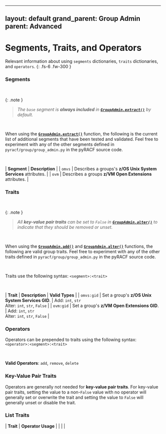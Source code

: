 ----
layout: default
grand_parent: Group Admin
parent: Advanced
---

# Segments, Traits, and Operators

Relevant information about using `segments` dictionaries, `traits` dictionaries, and `operators`.
{: .fs-6 .fw-300 }

### Segments

&nbsp;

{: .note }
> _The `base` segment is **always included** in **[`GroupAdmin.extract()`](../../standard/extract#groupadminextract)** by default._

&nbsp;

When using the **[`GroupAdmin.extract()`](../../standard/extract#groupadminextract)** function, the following is the current list of additional segments that have been tested and validated. Feel free to experiment with any of the other segments defined in `pyracf/group/group_admin.py` in the pyRACF source code.

&nbsp;

| **Segment** | **Description** |
| `omvs` | Describes a groups's **z/OS Unix System Services** attributes. |
| `ovm` | Describes a groups **z/VM Open Extensions** attributes. |

### Traits

&nbsp;

{: .note }
> _All **key-value pair traits** can be set to `False` in **[`GroupAdmin.alter()`](../alter#groupadminalter)** to indicate that they should be removed or unset._

&nbsp;

When using the **[`GroupAdmin.add()`](../add#groupadminadd)** and **[`GroupAdmin.alter()`](../alter#groupadminalter)** functions, the following are valid group traits. Feel free to experiment with any of the other traits defined in `pyracf/group/group_admin.py` in the pyRACF source code.

&nbsp;

Traits use the following syntax: `<segment>:<trait>`

&nbsp;

| **Trait** | **Description** | **Valid Types** |
| `omvs:gid` | Set a group's **z/OS Unix System Services GID**. | Add: `int`, `str`<br>Alter: `int`, `str`, `False` |
| `ovm:gid` | Set a group's **z/VM Open Extensions GID**. | Add: `int`, `str`<br>Alter: `int`, `str`, `False` |

### Operators

Operators can be prepended to traits using the following syntax: `<operator>:<segment>:<trait>`

&nbsp;

**Valid Operators**: `add`, `remove`, `delete`

### Key-Value Pair Traits

Operators are generally not needed for **key-value pair traits**. For key-value pair traits, setting the value to a non-`False` value with no operator will generally set or overwrite the trait and setting the value to `False` will generally unset or disable the trait.

### List Traits

| **Trait** | **Operator Usage** |
| | |